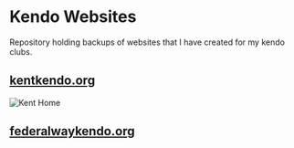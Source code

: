 # Kendo Websites
Repository holding backups of websites that I have created for my kendo clubs.

## [kentkendo.org](http://kentkendo.org)
![Kent Home](/img/logo.gif)

## [federalwaykendo.org](http://federalwaykendo.org)
